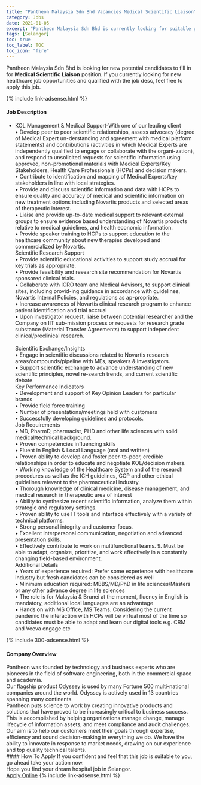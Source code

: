 ```yaml
---
title: "Pantheon Malaysia Sdn Bhd Vacancies Medical Scientific Liaison" 
category: Jobs 
date: 2021-01-05 
excerpt: "Pantheon Malaysia Sdn Bhd is currently looking for suitable person to fill in the Medical Scientific Liaison which positioned at Selangor" 
tags: [Selangor] 
toc: true 
toc_label: TOC 
toc_icon: "fire" 
--- 
```


<p>Pantheon Malaysia Sdn Bhd is looking for new potential candidates to fill in for <b>Medical Scientific Liaison</b> position. If you currently looking for new healthcare job opportunities and qualified with the job desc, feel free to apply this job.
</p>{% include link-adsense.html %} 
<div><div><div><h4>Job Description</h4></div></div><div><div><span><div><ul><li>KOL Management &amp; Medical Support-With one of our leading client&#160;<br>&#8226; Develop peer to peer scientific relationships, assess advocacy (degree of Medical Expert un-derstanding and agreement with medical platform statements) and contributions (activities in which Medical Experts are independently qualified to engage or collaborate with the organi-zation), and respond to unsolicited requests for scientific information using approved, non-promotional materials with Medical Experts/Key Stakeholders, Health Care Professionals (HCPs) and decision makers.<br>&#8226; Contribute to identification and mapping of Medical Experts/key stakeholders in line with local strategies.<br>&#8226; Provide and discuss scientific information and data with HCPs to ensure quality and accuracy of medical and scientific information on new treatment options including Novartis products and selected areas of therapeutic interest.<br>&#8226; Liaise and provide up-to-date medical support to relevant external groups to ensure evidence based understanding of Novartis products relative to medical guidelines, and health economic information.<br>&#8226; Provide speaker training to HCPs to support education to the healthcare community about new therapies developed and commercialized by Novartis.<br>Scientific Research Support<br>&#8226; Provide scientific educational activities to support study accrual for key trials as appropriate.<br>&#8226; Provide feasibility and research site recommendation for Novartis sponsored clinical trials.<br>&#8226; Collaborate with ICRO team and Medical Advisors, to support clinical sites, including provid-ing guidance in accordance with guidelines, Novartis Internal Policies, and regulations as ap-propriate.<br>&#8226; Increase awareness of Novartis clinical research program to enhance patient identification and trial accrual<br>&#8226; Upon investigator request, liaise between potential researcher and the Company on IIT sub-mission process or requests for research grade substance (Material Transfer Agreements) to support independent clinical/preclinical research.<div><br>Scientific Exchange/Insights<br>&#8226; Engage in scientific discussions related to Novartis research areas/compounds/pipeline with MEs, speakers &amp; investigators.<br>&#8226; Support scientific exchange to advance understanding of new scientific principles, novel re-search trends, and current scientific debate.</div>Key Performance Indicators<br>&#8226; Development and support of Key Opinion Leaders for particular brands<br>&#8226; Provide field force training<br>&#8226; Number of presentations/meetings held with customers<br>&#8226; Successfully developing guidelines and protocols.<div>Job Requirements<br>&#8226; MD, PharmD, pharmacist, PHD and other life sciences with solid medical/technical background.<br>&#8226; Proven competencies influencing skills<br>&#8226; Fluent in English &amp; Local Language (oral and written)<br>&#8226; Proven ability to develop and foster peer-to-peer, credible relationships in order to educate and negotiate KOL/decision makers.<br>&#8226; Working knowledge of the Healthcare System and of the research procedures as well as the ICH guidelines, GCP and other ethical guidelines relevant to the pharmaceutical industry.<br>&#8226; Thorough knowledge of clinical medicine, disease management, and medical research in therapeutic area of interest<br>&#8226; Ability to synthesize recent scientific information, analyze them within strategic and regulatory settings.<br>&#8226; Proven ability to use IT tools and interface effectively with a variety of technical platforms.<br>&#8226; Strong personal integrity and customer focus.<br>&#8226; Excellent interpersonal communication, negotiation and advanced presentation skills.<br>&#8226; Effectively contribute to work on multifunctional teams. 9. Must be able to adapt, organize, prioritize, and work effectively in a constantly changing field-based environment.<br>Additional Details</div>&#8226; Years of experience required: Prefer some experience with healthcare industry but fresh candidates can be considered as well<br>&#8226; Minimum education required: MBBS/MD/PhD in life sciences/Masters or any other advance degree in life sciences<br>&#8226; The role is for Malaysia &amp; Brunei at the moment, fluency in English is mandatory, additional local languages are an advantage<br>&#8226; Hands on with MS Office, MS Teams. Considering the current pandemic the interaction with HCPs will be virtual most of the time so candidates must be able to adapt and learn our digital tools e.g. CRM and Veeva engage etc</li></ul></div></span></div></div></div> 
{% include 300-adsense.html %} 
<div><div><div><h4>Company Overview</h4></div></div><div><div><span><div><div>
	Pantheon was founded by technology and business experts who are pioneers in the field of software engineering, both in the commercial space and academia.</div>
<div>
	Our flagship product Odyssey is used by many Fortune 500 multi-national companies around the world. Odyssey is actively used in 13 countries spanning many continents.</div>
<div>
	Pantheon puts science to work by creating innovative products and solutions that have proved to be increasingly critical to business success. This is accomplished by helping organizations manage change, manage lifecycle of information assets, and meet compliance and audit challenges. Our aim is to help our customers meet their goals through expertise, efficiency and sound decision-making in everything we do. We have the ability to innovate in response to market needs, drawing on our experience and top quality technical talents.</div></div></span></div></div></div> 
#### How To Apply 
If you confident and feel that this job is suitable to you, go ahead take your action now. <br/> 
Hope you find your dream hospital job in Selangor. <br/> 
<a href="https://www.jobstreet.com.my/en/job/medical-scientific-liaison-4456480?jobId=jobstreet-my-job-4456480&sectionRank=5&token=0~b5fdd13d-f55c-48e3-9207-e97bd148decb&fr=SRP%20View%20In%20New%20Ta" class="btn btn--warning" target="_blank" rel="nofollow noopenner">Apply Online</a> 
{% include link-adsense.html %} 
